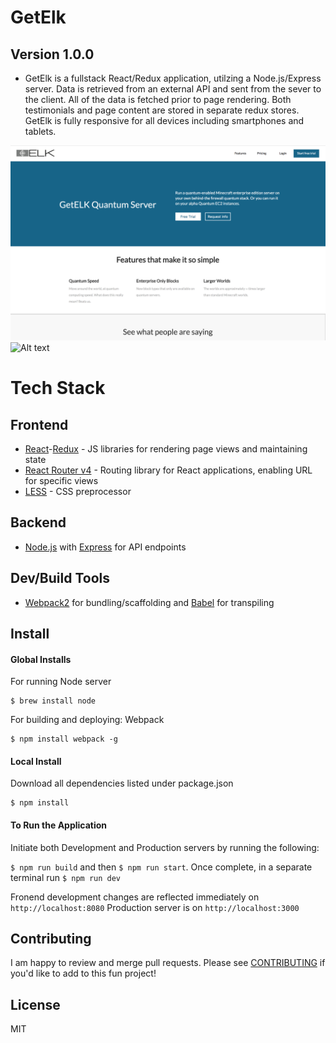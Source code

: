 # GetElk
## Version 1.0.0
* GetElk is a fullstack React/Redux application, utilzing a Node.js/Express server. Data is retrieved from an external API and sent from the sever to the client. All of the data is fetched prior to page rendering. Both testimonials and page content are stored in separate redux stores. GetElk is fully responsive for all devices including smartphones and tablets.

![Alt text](images/getElk.png "GetElk")
![Alt text](images/getElkGifSmall.gif "GetElkMobile")
# Tech Stack
## Frontend
* [React](https://facebook.github.io/react/)-[Redux](https://github.com/reactjs/redux) - JS libraries for rendering page views and maintaining state
* [React Router v4](https://github.com/ReactTraining/react-router) - Routing library for React applications, enabling URL for specific views
* [LESS](http://lesscss.org/) - CSS preprocessor

## Backend
* [Node.js](https://nodejs.org/en/) with [Express](http://expressjs.com/) for API endpoints

## Dev/Build Tools
* [Webpack2](https://webpack.js.org/) for bundling/scaffolding and [Babel](https://babeljs.io/) for transpiling

## Install
#### Global Installs

For running Node server

```
$ brew install node
```

For building and deploying: Webpack

```
$ npm install webpack -g
```
#### Local Install

Download all dependencies listed under package.json

```
$ npm install
```

#### To Run the Application
Initiate both Development and Production servers by running the following:

```$ npm run build``` and then ```$ npm run start```. Once complete, in a separate terminal run ```$ npm run dev```

Fronend development changes are reflected immediately on ```http://localhost:8080```
Production server is on ```http://localhost:3000```

## Contributing

I am happy to review and merge pull requests. Please see [CONTRIBUTING](CONTRIBUTING.md) if you'd like to add to this fun project!

## License

MIT
